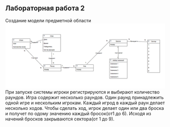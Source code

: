 
## Лабораторная работа 2
Создание модели предметной области
![Модель предметной области](/images/%D0%A1%D0%BD%D0%B8%D0%BC%D0%BE%D0%BA%20%D1%8D%D0%BA%D1%80%D0%B0%D0%BD%D0%B0%202024-04-01%20142031.png)
При запуске системы игроки регистрируются и выбирают количество раундов. 
Игра содержит несколько раундов. Один раунд принадлежить одной игре и нескольким игрокам.
Каждый игрод в каждый раун делает несколько ходов.
Чтобы сделать ход, игрок делает один или два броска и получет по одому значению каждый бросок(от1 до 6).
Исходя из начений бросков закрываются сектора(от 1 до 9).

